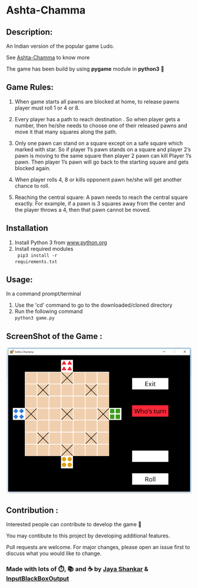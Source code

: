 # Ashta-Chamma 

## Description: 
An Indian version of the popular game Ludo. 

See [Ashta-Chamma](https://wiki2.org/en/Ashta_Chamma_(board_game)) to know more

The game has been build by using **pygame** module in **python3** 🐍 

## Game Rules:

1. When game starts all pawns are blocked at home, to release pawns player must roll 1 or 4 or 8.

2. Every player has a path to reach destination . So when player gets a number, then he/she needs to choose one of their released pawns and move it that many squares along the path.

3. Only one pawn can stand on a square except on a safe square which marked with star. So if player 1’s pawn stands on a square and player 2’s pawn is moving to the same square then player 2 pawn can kill Player 1’s pawn. Then player 1’s pawn will go back to the starting square and gets blocked again.

4. When player rolls 4, 8 or kills opponent pawn he/she will get another chance to roll.

5. Reaching the central square: A pawn needs to reach the central square exactly. For example, if a pawn is 3 squares away from the center and the player throws a 4, then that pawn cannot be moved.

## Installation
1. Install Python 3 from www.python.org
1. Install required modules <br>
<code> pip3 install -r requirements.txt </code>
   
## Usage:
In a command prompt/terminal

1. Use the 'cd' command to go to the downloaded/cloned directory
1. Run the following command <br>
<code>python3 game.py </code>
  
## ScreenShot of the Game :
![preview](/assets/screenshot/preview.png)

## Contribution :
Interested people can contribute to develop the game 🙌

You may contibute to this project by developing additional features.

Pull requests are welcome. For major changes, please open an issue first to discuss what you would like to change.
		 
### Made with lots of ⏱️, 📚 and ☕ by [Jaya Shankar](https://github.com/jaya-shankar) & [InputBlackBoxOutput](https://github.com/InputBlackBoxOutput)
